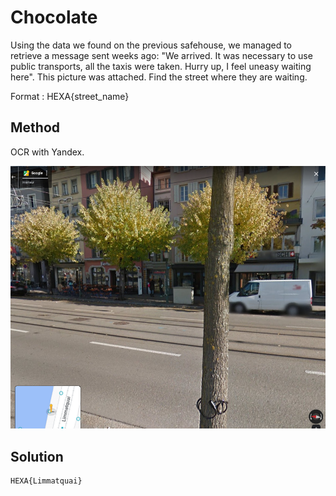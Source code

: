 # Chocolate

Using the data we found on the previous safehouse, we managed to retrieve a message sent weeks ago: "We arrived. It was necessary to use public transports, all the taxis were taken. Hurry up, I feel uneasy waiting here". This picture was attached. Find the street where they are waiting.

Format : HEXA{street_name}

## Method

OCR with Yandex.

![](./images/2023-01-29-12-47-32-image.png)

## Solution

```
HEXA{Limmatquai}
```



